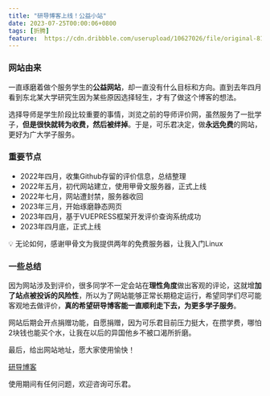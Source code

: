 ```yaml
---
title: "研导博客上线！公益小站"
date: 2023-07-25T00:00:06+0800
tags: [折腾]
feature:  https://cdn.dribbble.com/userupload/10627026/file/original-8118feb605800ff91d5f56e285cb1a73.webp
---
```

### 网站由来

一直琢磨着做个服务学生的**公益网站**，却一直没有什么目标和方向。直到去年四月看到东北某大学研究生因为某些原因选择轻生，才有了做这个博客的想法。

选择导师是学生阶段比较重要的事情，浏览之前的导师评价网，虽然服务了一批学子，**但是很快就转为收费，然后被绊掉**。于是，可乐君决定，做**永远免费**的网站，更好为广大学子服务。

### 重要节点

- 2022年四月，收集Github存留的评价信息，总结整理
- 2022年五月，初代网站建立，使用甲骨文服务器，正式上线
- 2022年七月，网站遭封禁，服务器收回
- 2023年三月，开始琢磨静态网页
- 2023年四月，基于VUEPRESS框架开发评价查询系统成功
- 2023年四月底，正式上线

<aside>
💡 无论如何，感谢甲骨文为我提供两年的免费服务器，让我入门Linux

</aside>

### 一些总结

因为网站涉及到评价，很多同学不一定会站在**理性角度**做出客观的评论，这就增**加了站点被投诉的风险性**，所以为了网站能够正常长期稳定运行，希望同学们尽可能客观地去做评价，**真的希望研导博客能一直顺利走下去，为更多学子服务**。

网站后期会开点捐赠功能，自愿捐赠，因为可乐君目前压力挺大，在攒学费，哪怕2块钱也能买个水，让我在以后的异国他乡不被口渴所折磨。

最后，给出网站地址，愿大家使用愉快！

[研导博客](https://rate.xiaoayu.ren)

使用期间有任何问题，欢迎咨询可乐君。